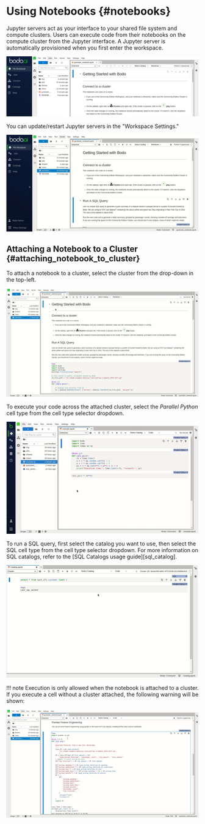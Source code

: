 # Using Notebooks {#notebooks}

Jupyter servers act as your interface to your shared file system and compute clusters.
Users can execute code from their notebooks on the compute cluster from the Jupyter interface.
A Jupyter server is automatically provisioned when you first enter the workspace.

![Notebook-View](../../platform2-screenshots/notebook_view.png#center)

You can update/restart Jupyter servers in the "Workspace Settings."

![Notebook-Manager](../../platform2-gifs/notebook_manager.gif#center)

## Attaching a Notebook to a Cluster {#attaching_notebook_to_cluster}

To attach a notebook to a cluster, select the cluster from the drop-down in the top-left.

![Attach-Cluster](../../platform2-gifs/attach-cluster.gif#center)

To execute your code across the attached cluster, select the _Parallel Python_ cell type from the cell type selector dropdown.

![Run-Code-Notebook](../../platform2-gifs/parallel-python.gif#center)

To run a SQL query, first select the catalog you want to use, then select the SQL cell type from the cell type selector dropdown.
For more information on SQL catalogs, refer to the [SQL Catalogs usage guide][sql_catalog].

![Run-Code-Notebook](../../platform2-gifs/sql.gif#center)

!!! note
Execution is only allowed when the notebook is attached to a cluster.
If you execute a cell without a cluster attached, the following warning will be shown:

![Detached-Notebook-Warning](../../platform2-gifs/not-attached-to-cluster-warning.gif#center)
